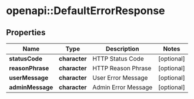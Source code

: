 # openapi::DefaultErrorResponse


## Properties
Name | Type | Description | Notes
------------ | ------------- | ------------- | -------------
**statusCode** | **character** | HTTP Status Code | [optional] 
**reasonPhrase** | **character** | HTTP Reason Phrase | [optional] 
**userMessage** | **character** | User Error Message | [optional] 
**adminMessage** | **character** | Admin Error Message | [optional] 


